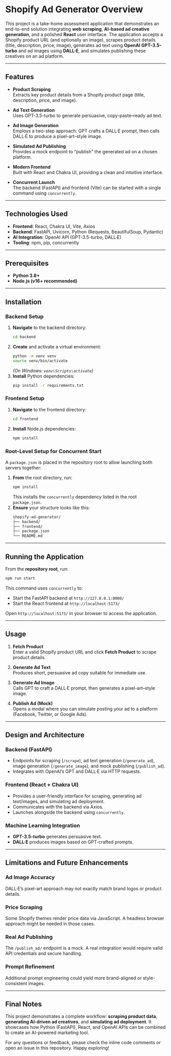 
# Shopify Ad Generator Overview

This project is a take-home assessment application that demonstrates an end-to-end solution integrating **web scraping**, **AI-based ad creative generation**, and a polished **React** user interface. The application accepts a Shopify product URL (and optionally an image), scrapes product details (title, description, price, image), generates ad text using **OpenAI GPT-3.5-turbo** and ad images using **DALL·E**, and simulates publishing these creatives on an ad platform.

---

## Features

- **Product Scraping**  
  Extracts key product details from a Shopify product page (title, description, price, and image).

- **Ad Text Generation**  
  Uses GPT-3.5-turbo to generate persuasive, copy-paste–ready ad text.

- **Ad Image Generation**  
  Employs a two-step approach: GPT crafts a DALL·E prompt, then calls DALL·E to produce a pixel-art–style image.

- **Simulated Ad Publishing**  
  Provides a mock endpoint to “publish” the generated ad on a chosen platform.

- **Modern Frontend**  
  Built with React and Chakra UI, providing a clean and intuitive interface.

- **Concurrent Launch**  
  The backend (FastAPI) and frontend (Vite) can be started with a single command using `concurrently`.

---

## Technologies Used

- **Frontend**: React, Chakra UI, Vite, Axios  
- **Backend**: FastAPI, Uvicorn, Python (Requests, BeautifulSoup, Pydantic)  
- **AI Integration**: OpenAI API (GPT-3.5-turbo, DALL·E)  
- **Tooling**: npm, pip, concurrently

---

## Prerequisites

- **Python 3.8+**  
- **Node.js (v16+ recommended)**

---

## Installation

### Backend Setup

1. **Navigate** to the backend directory:
   ```bash
   cd backend
   ```
2. **Create** and activate a virtual environment:
   ```bash
   python -m venv venv
   source venv/bin/activate
   ```
   *(On Windows: `venv\Scripts\activate`)*
3. **Install** Python dependencies:
   ```bash
   pip install -r requirements.txt
   ```

### Frontend Setup

1. **Navigate** to the frontend directory:
   ```bash
   cd frontend
   ```
2. **Install** Node.js dependencies:
   ```bash
   npm install
   ```

### Root-Level Setup for Concurrent Start

A `package.json` is placed in the repository root to allow launching both servers together:

1. **From** the root directory, run:
   ```bash
   npm install
   ```
   This installs the `concurrently` dependency listed in the root `package.json`.
2. **Ensure** your structure looks like this:
   ```bash
   shopify-ad-generator/
   ├── backend/
   ├── frontend/
   ├── package.json
   └── README.md
   ```

---

## Running the Application

From the **repository root**, run:

```bash
npm run start
```

This command uses `concurrently` to:

- Start the FastAPI backend at `http://127.0.0.1:8000/`
- Start the React frontend at `http://localhost:5173/`

Open `http://localhost:5173/` in your browser to access the application.

---

## Usage

1. **Fetch Product**  
   Enter a valid Shopify product URL and click **Fetch Product** to scrape product details.

2. **Generate Ad Text**  
   Produces short, persuasive ad copy suitable for immediate use.

3. **Generate Ad Image**  
   Calls GPT to craft a DALL·E prompt, then generates a pixel-art–style image.

4. **Publish Ad (Mock)**  
   Opens a modal where you can simulate posting your ad to a platform (Facebook, Twitter, or Google Ads).

---

## Design and Architecture

### Backend (FastAPI)
- Endpoints for scraping (`/scrape`), ad text generation (`/generate_ad`), image generation (`/generate_image`), and mock publishing (`/publish_ad`).
- Integrates with OpenAI’s GPT and DALL·E via HTTP requests.

### Frontend (React + Chakra UI)
- Provides a user-friendly interface for scraping, generating ad text/images, and simulating ad deployment.
- Communicates with the backend via Axios.
- Launches alongside the backend using `concurrently`.

### Machine Learning Integration
- **GPT-3.5-turbo** generates persuasive text.
- **DALL·E** produces images based on GPT-crafted prompts.

---

## Limitations and Future Enhancements

### Ad Image Accuracy
DALL·E’s pixel-art approach may not exactly match brand logos or product details.

### Price Scraping
Some Shopify themes render price data via JavaScript. A headless browser approach might be needed in those cases.

### Real Ad Publishing
The `/publish_ad/` endpoint is a mock. A real integration would require valid API credentials and secure handling.

### Prompt Refinement
Additional prompt engineering could yield more brand-aligned or style-consistent images.

---

## Final Notes

This project demonstrates a complete workflow: **scraping product data**, **generating AI-driven ad creatives**, and **simulating ad deployment**. It showcases how Python (FastAPI), React, and OpenAI APIs can be combined to create an AI-powered marketing tool.

For any questions or feedback, please check the inline code comments or open an issue in this repository. Happy exploring!
```
